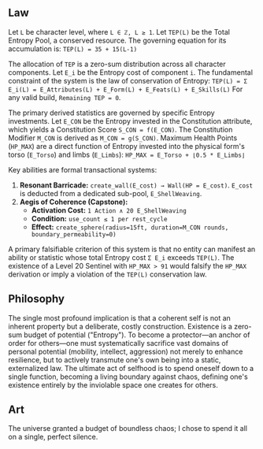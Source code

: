 ## Law
Let `L` be character level, where `L ∈ ℤ, L ≥ 1`.
Let `TEP(L)` be the Total Entropy Pool, a conserved resource. The governing equation for its accumulation is:
`TEP(L) = 35 + 15(L-1)`

The allocation of `TEP` is a zero-sum distribution across all character components. Let `E_i` be the Entropy cost of component `i`. The fundamental constraint of the system is the law of conservation of Entropy:
`TEP(L) = Σ E_i(L) = E_Attributes(L) + E_Form(L) + E_Feats(L) + E_Skills(L)`
For any valid build, `Remaining TEP = 0`.

The primary derived statistics are governed by specific Entropy investments. Let `E_CON` be the Entropy invested in the Constitution attribute, which yields a Constitution Score `S_CON = f(E_CON)`. The Constitution Modifier `M_CON` is derived as `M_CON = g(S_CON)`.
Maximum Health Points (`HP_MAX`) are a direct function of Entropy invested into the physical form's torso (`E_Torso`) and limbs (`E_Limbs`):
`HP_MAX = E_Torso + ⌊0.5 * E_Limbs⌋`

Key abilities are formal transactional systems:
1.  **Resonant Barricade:** `create_wall(E_cost) → Wall(HP = E_cost)`. `E_cost` is deducted from a dedicated sub-pool, `E_ShellWeaving`.
2.  **Aegis of Coherence (Capstone):**
    *   **Activation Cost:** `1 Action ∧ 20 E_ShellWeaving`
    *   **Condition:** `use_count ≤ 1 per rest_cycle`
    *   **Effect:** `create_sphere(radius=15ft, duration=M_CON rounds, boundary_permeability=0)`

A primary falsifiable criterion of this system is that no entity can manifest an ability or statistic whose total Entropy cost `Σ E_i` exceeds `TEP(L)`. The existence of a Level 20 Sentinel with `HP_MAX > 91` would falsify the `HP_MAX` derivation or imply a violation of the `TEP(L)` conservation law.

## Philosophy
The single most profound implication is that a coherent self is not an inherent property but a deliberate, costly construction. Existence is a zero-sum budget of potential ("Entropy"). To become a protector—an anchor of order for others—one must systematically sacrifice vast domains of personal potential (mobility, intellect, aggression) not merely to enhance resilience, but to actively transmute one's own being into a static, externalized law. The ultimate act of selfhood is to spend oneself down to a single function, becoming a living boundary against chaos, defining one's existence entirely by the inviolable space one creates for others.

## Art
The universe granted a budget of boundless chaos; I chose to spend it all on a single, perfect silence.